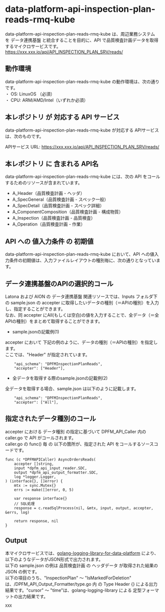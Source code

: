 # data-platform-api-inspection-plan-reads-rmq-kube

data-platform-api-inspection-plan-reads-rmq-kube は、周辺業務システム　を データ連携基盤 と統合することを目的に、API で品質検査計画データを取得するマイクロサービスです。  
https://xxx.xxx.io/api/API_INSPECTION_PLAN_SRV/reads/

## 動作環境

data-platform-api-inspection-plan-reads-rmq-kube の動作環境は、次の通りです。  
・ OS: LinuxOS （必須）  
・ CPU: ARM/AMD/Intel（いずれか必須）  


## 本レポジトリ が 対応する API サービス
data-platform-api-inspection-plan-reads-rmq-kube が対応する APIサービス は、次のものです。

APIサービス URL: https://xxx.xxx.io/api/API_INSPECTION_PLAN_SRV/reads/

## 本レポジトリ に 含まれる API名
data-platform-api-inspection-plan-reads-rmq-kube には、次の API をコールするためのリソースが含まれています。  

* A_Header（品質検査計画 - ヘッダ）
* A_SpecGeneral（品質検査計画 - スペック一般）
* A_SpecDetail（品質検査計画 - スペック詳細）
* A_ComponentComposition（品質検査計画 - 構成物質）
* A_Inspection（品質検査計画 - 品質検査）
* A_Operation（品質検査計画 - 作業）

## API への 値入力条件 の 初期値
data-platform-api-inspection-plan-reads-rmq-kube において、API への値入力条件の初期値は、入力ファイルレイアウトの種別毎に、次の通りとなっています。  

## データ連携基盤のAPIの選択的コール

Latona および AION の データ連携基盤 関連リソースでは、Inputs フォルダ下の sample.json の accepter に取得したいデータの種別（＝APIの種別）を入力し、指定することができます。  
なお、同 accepter にAll(もしくは空白)の値を入力することで、全データ（＝全APIの種別）をまとめて取得することができます。  

* sample.jsonの記載例(1)  

accepter において 下記の例のように、データの種別（＝APIの種別）を指定します。  
ここでは、"Header" が指定されています。    
  
```
	"api_schema": "DPFMInspectionPlanReads",
	"accepter": ["Header"],
```
  
* 全データを取得する際のsample.jsonの記載例(2)  

全データを取得する場合、sample.json は以下のように記載します。  

```
	"api_schema": "DPFMInspectionPlanReads",
	"accepter": ["All"],
```

## 指定されたデータ種別のコール

accepter における データ種別 の指定に基づいて DPFM_API_Caller 内の caller.go で API がコールされます。  
caller.go の func() 毎 の 以下の箇所が、指定された API をコールするソースコードです。  

```
func (c *DPFMAPICaller) AsyncOrdersReads(
	accepter []string,
	input *dpfm_api_input_reader.SDC,
	output *dpfm_api_output_formatter.SDC,
	log *logger.Logger,
) (interface{}, []error) {
	mtx := sync.Mutex{}
	errs := make([]error, 0, 5)

	var response interface{}
	// SQL処理
	response = c.readSqlProcess(nil, &mtx, input, output, accepter, &errs, log)

	return response, nil
}
```

## Output  
本マイクロサービスでは、[golang-logging-library-for-data-platform](https://github.com/latonaio/golang-logging-library-for-data-platform) により、以下のようなデータがJSON形式で出力されます。  
以下の sample.json の例は 品質検査計画 の ヘッダデータ が取得された結果の JSON の例です。  
以下の項目のうち、"InspectionPlan" ～ "IsMarkedForDeletion" は、/DPFM_API_Output_Formatter/type.go 内 の Type Header {} による出力結果です。"cursor" ～ "time"は、golang-logging-library による 定型フォーマットの出力結果です。  

```
XXX
```
